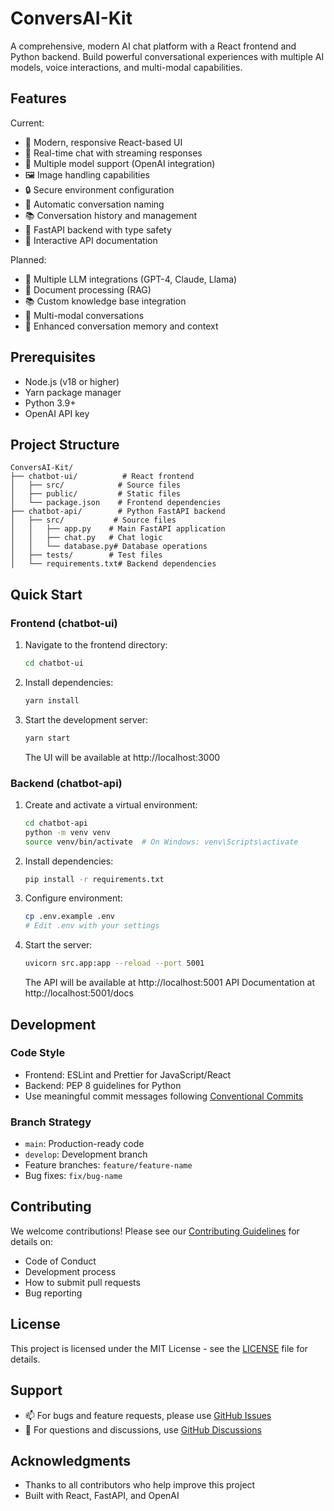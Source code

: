 # ConversAI-Kit

A comprehensive, modern AI chat platform with a React frontend and Python backend. Build powerful conversational experiences with multiple AI models, voice interactions, and multi-modal capabilities.

## Features

Current:
- 🎯 Modern, responsive React-based UI
- 💬 Real-time chat with streaming responses
- 🤖 Multiple model support (OpenAI integration)
- 🖼️ Image handling capabilities
- 🔒 Secure environment configuration
- 📝 Automatic conversation naming
- 📚 Conversation history and management
- 🚀 FastAPI backend with type safety
- 📖 Interactive API documentation

Planned:
- 🧠 Multiple LLM integrations (GPT-4, Claude, Llama)
- 📄 Document processing (RAG)
- 📚 Custom knowledge base integration
- 🔄 Multi-modal conversations
- 💾 Enhanced conversation memory and context

## Prerequisites

- Node.js (v18 or higher)
- Yarn package manager
- Python 3.9+
- OpenAI API key

## Project Structure

```
ConversAI-Kit/
├── chatbot-ui/          # React frontend
│   ├── src/            # Source files
│   ├── public/         # Static files
│   └── package.json    # Frontend dependencies
├── chatbot-api/        # Python FastAPI backend
│   ├── src/           # Source files
│   │   ├── app.py    # Main FastAPI application
│   │   ├── chat.py   # Chat logic
│   │   └── database.py# Database operations
│   ├── tests/        # Test files
│   └── requirements.txt# Backend dependencies
```

## Quick Start

### Frontend (chatbot-ui)
1. Navigate to the frontend directory:
   ```bash
   cd chatbot-ui
   ```

2. Install dependencies:
   ```bash
   yarn install
   ```

3. Start the development server:
   ```bash
   yarn start
   ```
   The UI will be available at http://localhost:3000

### Backend (chatbot-api)
1. Create and activate a virtual environment:
   ```bash
   cd chatbot-api
   python -m venv venv
   source venv/bin/activate  # On Windows: venv\Scripts\activate
   ```

2. Install dependencies:
   ```bash
   pip install -r requirements.txt
   ```

3. Configure environment:
   ```bash
   cp .env.example .env
   # Edit .env with your settings
   ```

4. Start the server:
   ```bash
   uvicorn src.app:app --reload --port 5001
   ```
   The API will be available at http://localhost:5001
   API Documentation at http://localhost:5001/docs

## Development

### Code Style
- Frontend: ESLint and Prettier for JavaScript/React
- Backend: PEP 8 guidelines for Python
- Use meaningful commit messages following [Conventional Commits](https://www.conventionalcommits.org/)

### Branch Strategy
- `main`: Production-ready code
- `develop`: Development branch
- Feature branches: `feature/feature-name`
- Bug fixes: `fix/bug-name`

## Contributing

We welcome contributions! Please see our [Contributing Guidelines](CONTRIBUTING.md) for details on:
- Code of Conduct
- Development process
- How to submit pull requests
- Bug reporting

## License

This project is licensed under the MIT License - see the [LICENSE](LICENSE) file for details.

## Support

- 📫 For bugs and feature requests, please use [GitHub Issues](https://github.com/yourusername/ConversAI-Kit/issues)
- 💬 For questions and discussions, use [GitHub Discussions](https://github.com/yourusername/ConversAI-Kit/discussions)

## Acknowledgments

- Thanks to all contributors who help improve this project
- Built with React, FastAPI, and OpenAI 